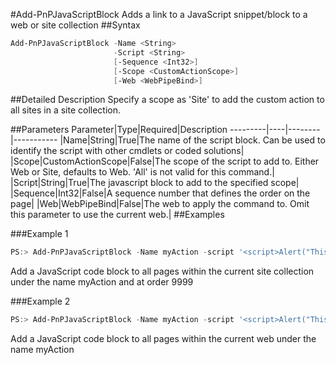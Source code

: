 #Add-PnPJavaScriptBlock
Adds a link to a JavaScript snippet/block to a web or site collection
##Syntax
```powershell
Add-PnPJavaScriptBlock -Name <String>
                       -Script <String>
                       [-Sequence <Int32>]
                       [-Scope <CustomActionScope>]
                       [-Web <WebPipeBind>]
```


##Detailed Description
Specify a scope as 'Site' to add the custom action to all sites in a site collection.

##Parameters
Parameter|Type|Required|Description
---------|----|--------|-----------
|Name|String|True|The name of the script block. Can be used to identify the script with other cmdlets or coded solutions|
|Scope|CustomActionScope|False|The scope of the script to add to. Either Web or Site, defaults to Web. 'All' is not valid for this command.|
|Script|String|True|The javascript block to add to the specified scope|
|Sequence|Int32|False|A sequence number that defines the order on the page|
|Web|WebPipeBind|False|The web to apply the command to. Omit this parameter to use the current web.|
##Examples

###Example 1
```powershell
PS:> Add-PnPJavaScriptBlock -Name myAction -script '<script>Alert("This is my Script block");</script>' -Sequence 9999 -Scope Site
```
Add a JavaScript code block  to all pages within the current site collection under the name myAction and at order 9999

###Example 2
```powershell
PS:> Add-PnPJavaScriptBlock -Name myAction -script '<script>Alert("This is my Script block");</script>'
```
Add a JavaScript code block  to all pages within the current web under the name myAction
